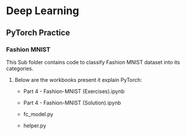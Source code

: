 # Deep Learning

## PyTorch Practice

### Fashion MNIST

This Sub folder contains code to classify Fashion MNIST dataset into its categories.

1. Below are the workbooks present it explain PyTorch:

    - Part 4 - Fashion-MNIST (Exercises).ipynb

    - Part 4 - Fashion-MNIST (Solution).ipynb
    
    - fc_model.py
    
    - helper.py

